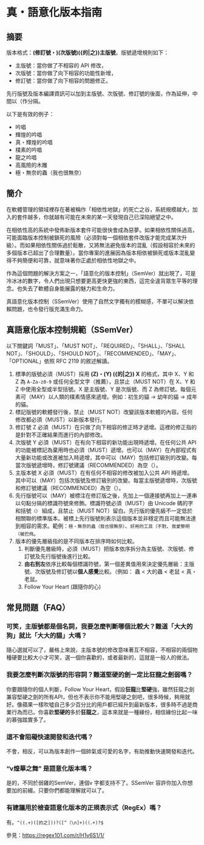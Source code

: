 # 真・語意化版本指南

## 摘要
版本格式：**(修訂號・)(次版號)({的|之})主版號**，版號遞增規則如下：

- 主版號：當你做了不相容的 API 修改，
- 次版號：當你做了向下相容的功能性新增，
- 修訂號：當你做了向下相容的問題修正。

先行版號及版本編譯資訊可以加到主版號、次版號、修訂號的後面，作為延伸，中間以（作分隔。

以下是有效的例子：
- 吟唱
- 輝煌的吟唱
- 真・輝煌的吟唱
- 樸素的吟唱
- 龍之吟唱
- 高風險的木雕
- 極・無奈的蟲（我也很無奈）

## 簡介
在軟體管理的領域裡存在著被稱作「相依性地獄」的死亡之谷，系統規模越大，加入的套件越多，你就越有可能在未來的某一天發現自己已深陷絕望之中。

在相依性高的系統中發佈新版本套件可能很快會成為惡夢。如果相依性關係過高，可能面臨版本控制被鎖死的風險（必須對每一個相依套件改版才能完成某次升級）。而如果相依性關係過於鬆散，又將無法避免版本的混亂（假設相容於未來的多個版本已超出了合理數量）。當你專案的進展因為版本相依被鎖死或版本混亂變得不夠簡便和可靠，就意味著你正處於相依性地獄之中。

作為這個問題的解決方案之一，「語意化的版本控制」（SemVer）就出現了，可是冷冰冰的數字，令人們出現只想要更高更快更強的東西，這完全違背眾生平等的理念。也失去了軟體自身能展露的魅力和生命力。

真語意化版本控制（SSemVer）使用了自然文字獨有的模糊感，不單可以解決依賴問題，也令發行版充滿生命力。

## 真語意化版本控制規範（SSemVer）

以下關鍵詞「MUST」、「MUST NOT」、「REQUIRED」、「SHALL」、「SHALL NOT」、「SHOULD」、「SHOULD NOT」、「RECOMMENDED」、「MAY」、「OPTIONAL」依照 RFC 2119 的敘述解讀。

1. 標準的版號必須（MUST）採用 **(Z)・(Y) ({的|之}) X** 的格式，其中 X、Y 和 Z 為 `A-Za-z0-9` 或任何全型文字（推薦），且禁止（MUST NOT）在 X、Y 和 Z 中使用全型或半型括號。X 是主版號、Y 是次版號、而 Z 為修訂號。每個元素可（MAY）以人類的樸素情感來遞增。例如：初生的貓 -> 幼年的貓 -> 成年的貓。
2. 標記版號的軟體發行後，禁止（MUST NOT）改變該版本軟體的內容。任何修改都必須（MUST）以新版本發行。
3. 修訂號 Z 必須（MUST）在只做了向下相容的修正時才遞增。這裡的修正指的是針對不正確結果而進行的內部修改。
4. 次版號 Y 必須（MUST）在有向下相容的新功能出現時遞增。在任何公共 API 的功能被標記為棄用時也必須（MUST）遞增。也可以（MAY）在內部程式有大量新功能或改進被加入時遞增，其中可以（MAY）包括修訂級別的改變。每當次版號遞增時，修訂號建議（RECOMMENDED）為空（）。
5. 主版本號 X 必須（MUST）在有任何不相容的修改被加入公共 API 時遞增。其中可以（MAY）包括次版號及修訂級別的改變。每當主版號遞增時，次版號和修訂號建議（RECOMMENDED）為空（）。
6. 先行版號可以（MAY）被標注在修訂版之後，先加上一個連接號再加上一連串以句點分隔的標識符號來修飾。標識符號必須（MUST）由 Unicode 碼的字和括號`（）` 組成，且禁止（MUST NOT）留白。先行版的優先級不一定低於相關聯的標準版本。被標上先行版號則表示這個版本並非穩定而且可能無法達到相容的需求。範例：`極・無奈的蟲（我也很無奈）`、`好用的工具（不對`、`我愛黎明（被巴飛`。
7. 版本的優先層級指的是不同版本在排序時如何比較。
    1. 判斷優先層級時，必須（MUST）把版本依序拆分為主版號、次版號、修訂號及先行版號後進行比較。
    2. **由右到左**依序比較每個標識符號，第一個差異值用來決定優先層級：主版號、次版號及修訂號以**個人感覺**比較。（例如： 蟲 < 大的蟲 < 老鼠 < 真・老鼠。
    3. Follow Your Heart (跟隨你的心)



## 常見問題（FAQ）

### 可笑，主版號都是個名詞，我要怎麼判斷哪個比較大？難道「大大的狗」就比「大大的貓」大嗎？

隨心選就可以了，嚴格上來說，主版本號的修改意味著互不相容，不相容的兩個物種硬要比較大小才可笑，選一個你喜歡的，或者最新的，這就是一般人的做法。


### 我要怎麼判斷次版號的形容詞？難道堅硬的劍一定比狂龍之劍弱嗎？

你要跟隨你的個人判斷，Follow Your Heart，假設**狂龍**比**堅硬**強，雖然狂龍之劍兼容堅硬之劍的所有API，但也不表示你不能用堅硬之劍吧，很多時候，夠用就好。像蘋果一樣吹噓自己多少百分比的用戶都已經升到最新版本，很多時不過是商業行為而已。你喜歡**堅硬的**多於**狂龍之**，這本來就是一種緣份，相信緣份比起一味的慕強踏實多了。

### 這不會阻礙快速開發和迭代嗎？
不會，相反，可以為版本創作一個帥氣或可愛的名字，有助推動快速開發和迭代。

### “v煌華之舞” 是語意化版本嗎？
是的，不同於弱雞的SemVer，連個v 字都支持不了。SSemVer 容許你加入你想要加的前綴。只要你們都能理解就可以了。

### 有建議用於檢查語意化版本的正規表示式（RegEx）嗎？

有。`^((.+)([的之]))?([^（\n]+)(（.+)?$`

參見：https://regex101.com/r/H1v6S1/1/
